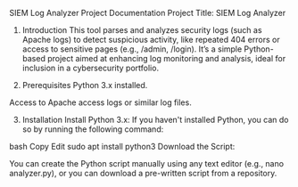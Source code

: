 SIEM Log Analyzer Project Documentation
Project Title: SIEM Log Analyzer
1. Introduction
This tool parses and analyzes security logs (such as Apache logs) to detect suspicious activity, like repeated 404 errors or access to sensitive pages (e.g., /admin, /login). It’s a simple Python-based project aimed at enhancing log monitoring and analysis, ideal for inclusion in a cybersecurity portfolio.

2. Prerequisites
Python 3.x installed.

Access to Apache access logs or similar log files.

3. Installation
Install Python 3.x:
If you haven't installed Python, you can do so by running the following command:

bash
Copy
Edit
sudo apt install python3
Download the Script:

You can create the Python script manually using any text editor (e.g., nano analyzer.py), or you can download a pre-written script from a repository.
